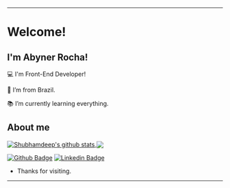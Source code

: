 ----------------------------------------------------------------------------

# Welcome!


## I'm Abyner Rocha!

:computer: I'm Front-End Developer!

:house_with_garden: I’m from Brazil.

:books: I’m currently learning everything.

## About me

<a href="https://github.com/AbynerRocha">
 <img align="center" src="https://github-readme-stats.vercel.app/api?username=AbynerRocha&show_icons=true&theme=dark&line_height=27" alt="Shubhamdeep's github stats"/>
</a>
<a href="https://github.com/AbynerRocha">
  <img align="center" src="https://github-readme-stats.vercel.app/api/top-langs/?username=AbynerRocha&theme=dark&hide_langs_below=1" />
</a>

<br>

[![Github Badge](https://img.shields.io/badge/-Github-000?style=flat-square&logo=Github&logoColor=white&link=https://github.com/AbynerRocha)](https://github.com/AbynerRocha)
[![Linkedin Badge](https://img.shields.io/badge/-LinkedIn-blue?style=flat-square&logo=Linkedin&logoColor=white&link=https://www.linkedin.com/in/abyner-rocha-a123a5234/)](https://www.linkedin.com/in/abyner-rocha-a123a5234/)

- Thanks for visiting.
----------------------------------------------------------------------------------
